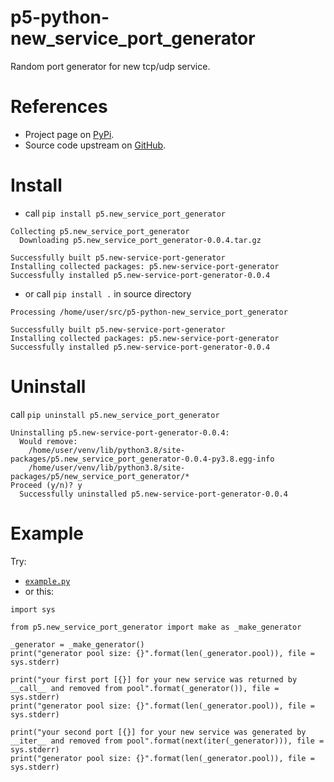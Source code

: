 # p5-python-new_service_port_generator
Random port generator for new tcp/udp service.

# References
- Project page on [PyPi](https://pypi.org/project/p5.new-service-port-generator/).
- Source code upstream on [GitHub](https://github.com/p5-vbnekit/p5-python-new_service_port_generator).

# Install
- call `pip install p5.new_service_port_generator`
```
Collecting p5.new_service_port_generator
  Downloading p5.new_service_port_generator-0.0.4.tar.gz
```
```
Successfully built p5.new-service-port-generator
Installing collected packages: p5.new-service-port-generator
Successfully installed p5.new-service-port-generator-0.0.4
```
- or call `pip install .` in source directory
```
Processing /home/user/src/p5-python-new_service_port_generator
```
```
Successfully built p5.new-service-port-generator
Installing collected packages: p5.new-service-port-generator
Successfully installed p5.new-service-port-generator-0.0.4
```

# Uninstall
call `pip uninstall p5.new_service_port_generator`
```
Uninstalling p5.new-service-port-generator-0.0.4:
  Would remove:
    /home/user/venv/lib/python3.8/site-packages/p5.new_service_port_generator-0.0.4-py3.8.egg-info
    /home/user/venv/lib/python3.8/site-packages/p5/new_service_port_generator/*
Proceed (y/n)? y
  Successfully uninstalled p5.new-service-port-generator-0.0.4
```

# Example
Try:
- [`example.py`](https://github.com/p5-vbnekit/p5-python-new_service_port_generator/blob/v0.0.4/example.py)
- or this:
```
import sys

from p5.new_service_port_generator import make as _make_generator

_generator = _make_generator()
print("generator pool size: {}".format(len(_generator.pool)), file = sys.stderr)

print("your first port [{}] for your new service was returned by __call__ and removed from pool".format(_generator()), file = sys.stderr)
print("generator pool size: {}".format(len(_generator.pool)), file = sys.stderr)

print("your second port [{}] for your new service was generated by __iter__ and removed from pool".format(next(iter(_generator))), file = sys.stderr)
print("generator pool size: {}".format(len(_generator.pool)), file = sys.stderr)
```
